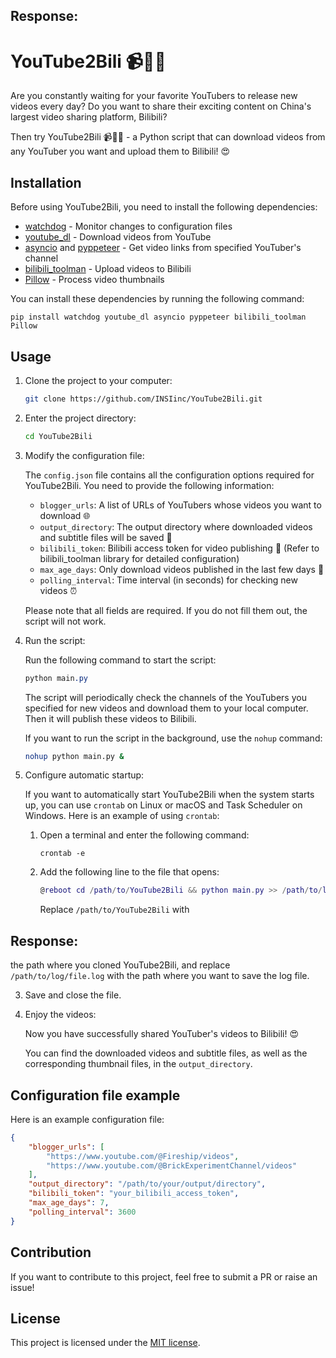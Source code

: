 ## Response:
# YouTube2Bili 📹🚀🚀

Are you constantly waiting for your favorite YouTubers to release new videos every day? Do you want to share their exciting content on China's largest video sharing platform, Bilibili?

Then try YouTube2Bili 📹🚀🚀 - a Python script that can download videos from any YouTuber you want and upload them to Bilibili! 😍

## Installation

Before using YouTube2Bili, you need to install the following dependencies:

* [watchdog](https://pypi.org/project/watchdog/) - Monitor changes to configuration files
* [youtube\_dl](https://pypi.org/project/youtube_dl/) - Download videos from YouTube
* [asyncio](https://docs.python.org/zh-cn/3/library/asyncio.html) and [pyppeteer](https://github.com/pyppeteer/pyppeteer) - Get video links from specified YouTuber's channel
* [bilibili\_toolman](https://pypi.org/project/bilibili-toolman/) - Upload videos to Bilibili
* [Pillow](https://pypi.org/project/Pillow/) - Process video thumbnails

You can install these dependencies by running the following command:

```
pip install watchdog youtube_dl asyncio pyppeteer bilibili_toolman Pillow
```

## Usage

1. Clone the project to your computer:

   ```bash
   git clone https://github.com/INSIinc/YouTube2Bili.git
   ```

2. Enter the project directory:

   ```bash
   cd YouTube2Bili
   ```

3. Modify the configuration file:

   The `config.json` file contains all the configuration options required for YouTube2Bili. You need to provide the following information:

   * `blogger_urls`: A list of URLs of YouTubers whose videos you want to download 🌐
   * `output_directory`: The output directory where downloaded videos and subtitle files will be saved 📂
   * `bilibili_token`: Bilibili access token for video publishing 🚀 (Refer to bilibili\_toolman library for detailed configuration)
   * `max_age_days`: Only download videos published in the last few days 📅
   * `polling_interval`: Time interval (in seconds) for checking new videos ⏰

   Please note that all fields are required. If you do not fill them out, the script will not work.

4. Run the script:

   Run the following command to start the script:

   ```css
   python main.py
   ```

   The script will periodically check the channels of the YouTubers you specified for new videos and download them to your local computer. Then it will publish these videos to Bilibili.

   If you want to run the script in the background, use the `nohup` command:

   ```bash
   nohup python main.py &
   ```


5. Configure automatic startup:

   If you want to automatically start YouTube2Bili when the system starts up, you can use `crontab` on Linux or macOS and Task Scheduler on Windows. Here is an example of using `crontab`:

   1. Open a terminal and enter the following command:

      ```
      crontab -e
      ```

   2. Add the following line to the file that opens:

      ```lua
      @reboot cd /path/to/YouTube2Bili && python main.py >> /path/to/log/file.log 2>&1
      ```

      Replace `/path/to/YouTube2Bili` with

## Response:
the path where you cloned YouTube2Bili, and replace `/path/to/log/file.log` with the path where you want to save the log file.

3. Save and close the file.

4. Enjoy the videos:

   Now you have successfully shared YouTuber's videos to Bilibili! 😍

   You can find the downloaded videos and subtitle files, as well as the corresponding thumbnail files, in the `output_directory`.

## Configuration file example

Here is an example configuration file:

```json
{
    "blogger_urls": [
        "https://www.youtube.com/@Fireship/videos",
        "https://www.youtube.com/@BrickExperimentChannel/videos"
    ],
    "output_directory": "/path/to/your/output/directory",
    "bilibili_token": "your_bilibili_access_token",
    "max_age_days": 7,
    "polling_interval": 3600
}
```

## Contribution

If you want to contribute to this project, feel free to submit a PR or raise an issue!

## License

This project is licensed under the [MIT license](https://opensource.org/licenses/MIT).

